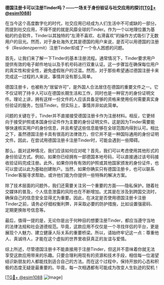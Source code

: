 **德国注册卡可以注册Tinder吗？——一场关于身份验证与社交应用的探讨[[TG💪+ @esim1088](https://t.me/s/esim1088)]**

在当今这个高度数字化的时代，社交应用已经成为人们生活中不可或缺的一部分。而提到社交应用，不得不提的就是风靡全球的Tinder。作为一个以地理位置为基础的约会软件，Tinder以其独特的“左滑不喜欢、右滑喜欢”的操作方式吸引了无数用户的目光。然而，对于身处海外尤其是德国的用户来说，是否可以用德国的注册卡（Residenzpermit）注册Tinder却成了一个令人困惑的问题。

首先，让我们来了解一下Tinder的基本注册流程。通常情况下，Tinder要求用户提供有效的电子邮件地址以及手机号码进行双重认证。这一步骤旨在确保每位用户的真实性和安全性，避免虚假账户的泛滥。然而，对于那些希望通过德国注册卡来完成这一过程的人来说，事情并没有那么简单。

德国注册卡，也被称为“居留许可”，是外国人合法居住在德国的重要文件之一。它不仅证明了持卡人可以在德国长期生活和工作，同时也是一种官方的身份证明文件。理论上讲，拥有这样一份文件的人应该具备足够的资格来使用任何需要真实身份验证的服务，包括Tinder。但实际上，事情并非如此简单。

问题的关键在于，Tinder并不直接接受德国注册卡作为注册材料。相反，它更倾向于接受护照或本国身份证件作为主要的身份证明文件。这是因为Tinder需要能够快速核实用户的身份信息，并且希望这些信息能够在全球范围内得到认可。相比之下，虽然德国注册卡具有很高的法律效力，但它并不是一种国际通用的身份证明文件。因此，在尝试用德国注册卡注册Tinder时，可能会遇到一些障碍。

那么，面对这种情况，我们应该如何应对呢？首先，我们可以考虑使用其他形式的身份验证方式。例如，如果你已经拥有一部德国本地号码，可以直接通过该号码接收验证码完成注册。此外，如果你持有有效的护照或其他国家颁发的身份证件，也可以尝试以此为基础创建账户。当然，如果你确实只有德国注册卡，也可以联系Tinder客服寻求帮助，或许他们能为你提供一些特殊的解决方案。

除了技术层面的问题外，我们还需要关注另一个重要的方面——隐私保护。随着社交媒体的普及，个人信息泄露的风险也在不断增加。尤其是在涉及到跨国交流时，确保自己的信息安全显得尤为重要。因此，在决定是否使用德国注册卡注册Tinder之前，请务必仔细权衡利弊，并采取必要的防护措施，比如设置强密码、定期更换账号信息等。

最后，值得一提的是，无论你是出于何种目的想要注册Tinder，都应当遵守当地的法律法规和社会道德规范。毕竟，这款应用不仅仅是一个寻找伴侣的平台，更是展现个人魅力、建立健康人际关系的重要桥梁。所以，请始终牢记这一点：尊重他人、真诚待人，才能在这个虚拟的世界里收获真正的友谊与爱情。

综上所述，尽管德国注册卡不能直接用于注册Tinder，但这并不意味着你就无法享受这款应用带来的乐趣。只要合理利用现有的资源和技术手段，相信每一位渴望结识新朋友的人都能找到适合自己的方法。而在这个过程中，保持开放的心态和积极的态度无疑是最重要的。毕竟，每一次相遇都有可能成为改变人生轨迹的契机！

[[TG💪+ @esim1088](https://t.me/s/esim1088) ![Image](https://i.postimg.cc/4NQfJmqS/Snipaste-2025-05-13-00-14-12.png)]